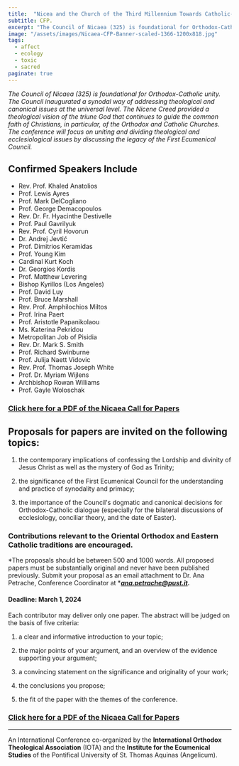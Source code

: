 ```yaml
---
title:  "Nicea and the Church of the Third Millennium Towards Catholic-Orthodx Unity"
subtitle: CFP.
excerpt: "The Council of Nicaea (325) is foundational for Orthodox-Catholic unity. The Council inaugurated a synodal way of addressing theological and canonical issues at the universal level. The Nicene Creed provided a theological vision of the triune God that continues to guide the common faith of Christians, in particular, of the Orthodox and Catholic Churches. The conference will focus on uniting and dividing theological and ecclesiological issues by discussing the legacy of the First Ecumenical Council."
image: "/assets/images/Nicaea-CFP-Banner-scaled-1366-1200x818.jpg"
tags:
  - affect 
  - ecology 
  - toxic 
  - sacred
paginate: true
---
```

*The Council of Nicaea (325) is foundational for Orthodox-Catholic unity. The Council inaugurated a synodal way of addressing theological and canonical issues at the universal level. The Nicene Creed provided a theological vision of the triune God that continues to guide the common faith of Christians, in particular, of the Orthodox and Catholic Churches. The conference will focus on uniting and dividing theological and ecclesiological issues by discussing the legacy of the First Ecumenical Council.*

## Confirmed Speakers Include

* Rev. Prof. Khaled Anatolios 
* Prof. Lewis Ayres 
* Prof. Mark DelCogliano 
* Prof. George Demacopoulos 
* Rev. Dr. Fr. Hyacinthe Destivelle 
* Prof. Paul Gavrilyuk 
* Rev. Prof. Cyril Hovorun 
* Dr. Andrej Jevtić 
* Prof. Dimitrios Keramidas 
* Prof. Young Kim 
* Cardinal Kurt Koch 
* Dr. Georgios Kordis 
* Prof. Matthew Levering 
* Bishop Kyrillos (Los Angeles) 
* Prof. David Luy 
* Prof. Bruce Marshall 
* Rev. Prof. Amphilochios Miltos 
* Prof. Irina Paert 
* Prof. Aristotle Papanikolaou 
* Ms. Katerina Pekridou 
* Metropolitan Job of Pisidia 
* Rev. Dr. Mark S. Smith 
* Prof. Richard Swinburne 
* Prof. Julija Naett Vidovic 
* Rev. Prof. Thomas Joseph White 
* Prof. Dr. Myriam Wijlens 
* Archbishop Rowan Williams 
* Prof. Gayle Woloschak

### [Click here for a PDF of the Nicaea Call for Papers](https://iota-web.org/wp-content/uploads/2023/11/Nicaea-CFP-Poster-NOV-28.pdf)

## Proposals for papers are invited on the following topics:

1. the contemporary implications of confessing the Lordship and divinity of Jesus Christ as well as the mystery of God as Trinity;

2. the significance of the First Ecumenical Council for the understanding and practice of synodality and primacy;

3. the importance of the Council's dogmatic and canonical decisions for Orthodox-Catholic dialogue (especially for the bilateral discussions of ecclesiology, conciliar theory, and the date of Easter).

### Contributions relevant to the Oriental Orthodox and Eastern Catholic traditions are encouraged.

*The proposals should be between 500 and 1000 words. All proposed papers must be substantially original and never have been published previously. Submit your proposal as an email attachment to Dr. Ana Petrache, Conference Coordinator at ****ana.petrache@pust.it.***

#### Deadline: March 1, 2024

Each contributor may deliver only one paper. The abstract will be judged on the basis of five criteria:

1. a clear and informative introduction to your topic;

2. the major points of your argument, and an overview of the evidence supporting your argument;

3. a convincing statement on the significance and originality of your work;

4. the conclusions you propose;

5. the fit of the paper with the themes of the conference.

### [Click here for a PDF of the Nicaea Call for Papers](https://iota-web.org/wp-content/uploads/2023/11/Nicaea-CFP-Poster-NOV-28.pdf)

* * *

An International Conference co-organized by the **International Orthodox Theological Association** (IOTA) and the **Institute for the Ecumenical Studies** of the Pontifical University of St. Thomas Aquinas (Angelicum).